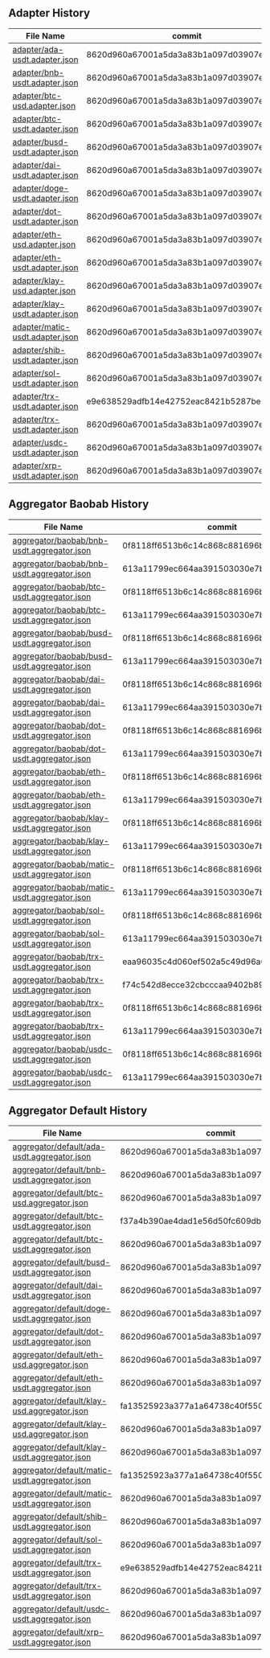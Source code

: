 ## Adapter History

| File Name                                                                                                                                                | commit                                   |
| -------------------------------------------------------------------------------------------------------------------------------------------------------- | ---------------------------------------- |
| [adapter/ada-usdt.adapter.json](https://github.com/Bisonai/orakl-config/blob/8620d960a67001a5da3a83b1a097d03907ef6602/adapter/ada-usdt.adapter.json)     | 8620d960a67001a5da3a83b1a097d03907ef6602 |
| [adapter/bnb-usdt.adapter.json](https://github.com/Bisonai/orakl-config/blob/8620d960a67001a5da3a83b1a097d03907ef6602/adapter/bnb-usdt.adapter.json)     | 8620d960a67001a5da3a83b1a097d03907ef6602 |
| [adapter/btc-usd.adapter.json](https://github.com/Bisonai/orakl-config/blob/8620d960a67001a5da3a83b1a097d03907ef6602/adapter/btc-usd.adapter.json)       | 8620d960a67001a5da3a83b1a097d03907ef6602 |
| [adapter/btc-usdt.adapter.json](https://github.com/Bisonai/orakl-config/blob/8620d960a67001a5da3a83b1a097d03907ef6602/adapter/btc-usdt.adapter.json)     | 8620d960a67001a5da3a83b1a097d03907ef6602 |
| [adapter/busd-usdt.adapter.json](https://github.com/Bisonai/orakl-config/blob/8620d960a67001a5da3a83b1a097d03907ef6602/adapter/busd-usdt.adapter.json)   | 8620d960a67001a5da3a83b1a097d03907ef6602 |
| [adapter/dai-usdt.adapter.json](https://github.com/Bisonai/orakl-config/blob/8620d960a67001a5da3a83b1a097d03907ef6602/adapter/dai-usdt.adapter.json)     | 8620d960a67001a5da3a83b1a097d03907ef6602 |
| [adapter/doge-usdt.adapter.json](https://github.com/Bisonai/orakl-config/blob/8620d960a67001a5da3a83b1a097d03907ef6602/adapter/doge-usdt.adapter.json)   | 8620d960a67001a5da3a83b1a097d03907ef6602 |
| [adapter/dot-usdt.adapter.json](https://github.com/Bisonai/orakl-config/blob/8620d960a67001a5da3a83b1a097d03907ef6602/adapter/dot-usdt.adapter.json)     | 8620d960a67001a5da3a83b1a097d03907ef6602 |
| [adapter/eth-usd.adapter.json](https://github.com/Bisonai/orakl-config/blob/8620d960a67001a5da3a83b1a097d03907ef6602/adapter/eth-usd.adapter.json)       | 8620d960a67001a5da3a83b1a097d03907ef6602 |
| [adapter/eth-usdt.adapter.json](https://github.com/Bisonai/orakl-config/blob/8620d960a67001a5da3a83b1a097d03907ef6602/adapter/eth-usdt.adapter.json)     | 8620d960a67001a5da3a83b1a097d03907ef6602 |
| [adapter/klay-usd.adapter.json](https://github.com/Bisonai/orakl-config/blob/8620d960a67001a5da3a83b1a097d03907ef6602/adapter/klay-usd.adapter.json)     | 8620d960a67001a5da3a83b1a097d03907ef6602 |
| [adapter/klay-usdt.adapter.json](https://github.com/Bisonai/orakl-config/blob/8620d960a67001a5da3a83b1a097d03907ef6602/adapter/klay-usdt.adapter.json)   | 8620d960a67001a5da3a83b1a097d03907ef6602 |
| [adapter/matic-usdt.adapter.json](https://github.com/Bisonai/orakl-config/blob/8620d960a67001a5da3a83b1a097d03907ef6602/adapter/matic-usdt.adapter.json) | 8620d960a67001a5da3a83b1a097d03907ef6602 |
| [adapter/shib-usdt.adapter.json](https://github.com/Bisonai/orakl-config/blob/8620d960a67001a5da3a83b1a097d03907ef6602/adapter/shib-usdt.adapter.json)   | 8620d960a67001a5da3a83b1a097d03907ef6602 |
| [adapter/sol-usdt.adapter.json](https://github.com/Bisonai/orakl-config/blob/8620d960a67001a5da3a83b1a097d03907ef6602/adapter/sol-usdt.adapter.json)     | 8620d960a67001a5da3a83b1a097d03907ef6602 |
| [adapter/trx-usdt.adapter.json](https://github.com/Bisonai/orakl-config/blob/e9e638529adfb14e42752eac8421b5287be2e061/adapter/trx-usdt.adapter.json)     | e9e638529adfb14e42752eac8421b5287be2e061 |
| [adapter/trx-usdt.adapter.json](https://github.com/Bisonai/orakl-config/blob/8620d960a67001a5da3a83b1a097d03907ef6602/adapter/trx-usdt.adapter.json)     | 8620d960a67001a5da3a83b1a097d03907ef6602 |
| [adapter/usdc-usdt.adapter.json](https://github.com/Bisonai/orakl-config/blob/8620d960a67001a5da3a83b1a097d03907ef6602/adapter/usdc-usdt.adapter.json)   | 8620d960a67001a5da3a83b1a097d03907ef6602 |
| [adapter/xrp-usdt.adapter.json](https://github.com/Bisonai/orakl-config/blob/8620d960a67001a5da3a83b1a097d03907ef6602/adapter/xrp-usdt.adapter.json)     | 8620d960a67001a5da3a83b1a097d03907ef6602 |

## Aggregator Baobab History

| File Name                                                                                                                                                                          | commit                                   |
| ---------------------------------------------------------------------------------------------------------------------------------------------------------------------------------- | ---------------------------------------- |
| [aggregator/baobab/bnb-usdt.aggregator.json](https://github.com/Bisonai/orakl-config/blob/0f8118ff6513b6c14c868c881696b8a05ddb7086/aggregator/baobab/bnb-usdt.aggregator.json)     | 0f8118ff6513b6c14c868c881696b8a05ddb7086 |
| [aggregator/baobab/bnb-usdt.aggregator.json](https://github.com/Bisonai/orakl-config/blob/613a11799ec664aa391503030e7b7f57acb0c64e/aggregator/baobab/bnb-usdt.aggregator.json)     | 613a11799ec664aa391503030e7b7f57acb0c64e |
| [aggregator/baobab/btc-usdt.aggregator.json](https://github.com/Bisonai/orakl-config/blob/0f8118ff6513b6c14c868c881696b8a05ddb7086/aggregator/baobab/btc-usdt.aggregator.json)     | 0f8118ff6513b6c14c868c881696b8a05ddb7086 |
| [aggregator/baobab/btc-usdt.aggregator.json](https://github.com/Bisonai/orakl-config/blob/613a11799ec664aa391503030e7b7f57acb0c64e/aggregator/baobab/btc-usdt.aggregator.json)     | 613a11799ec664aa391503030e7b7f57acb0c64e |
| [aggregator/baobab/busd-usdt.aggregator.json](https://github.com/Bisonai/orakl-config/blob/0f8118ff6513b6c14c868c881696b8a05ddb7086/aggregator/baobab/busd-usdt.aggregator.json)   | 0f8118ff6513b6c14c868c881696b8a05ddb7086 |
| [aggregator/baobab/busd-usdt.aggregator.json](https://github.com/Bisonai/orakl-config/blob/613a11799ec664aa391503030e7b7f57acb0c64e/aggregator/baobab/busd-usdt.aggregator.json)   | 613a11799ec664aa391503030e7b7f57acb0c64e |
| [aggregator/baobab/dai-usdt.aggregator.json](https://github.com/Bisonai/orakl-config/blob/0f8118ff6513b6c14c868c881696b8a05ddb7086/aggregator/baobab/dai-usdt.aggregator.json)     | 0f8118ff6513b6c14c868c881696b8a05ddb7086 |
| [aggregator/baobab/dai-usdt.aggregator.json](https://github.com/Bisonai/orakl-config/blob/613a11799ec664aa391503030e7b7f57acb0c64e/aggregator/baobab/dai-usdt.aggregator.json)     | 613a11799ec664aa391503030e7b7f57acb0c64e |
| [aggregator/baobab/dot-usdt.aggregator.json](https://github.com/Bisonai/orakl-config/blob/0f8118ff6513b6c14c868c881696b8a05ddb7086/aggregator/baobab/dot-usdt.aggregator.json)     | 0f8118ff6513b6c14c868c881696b8a05ddb7086 |
| [aggregator/baobab/dot-usdt.aggregator.json](https://github.com/Bisonai/orakl-config/blob/613a11799ec664aa391503030e7b7f57acb0c64e/aggregator/baobab/dot-usdt.aggregator.json)     | 613a11799ec664aa391503030e7b7f57acb0c64e |
| [aggregator/baobab/eth-usdt.aggregator.json](https://github.com/Bisonai/orakl-config/blob/0f8118ff6513b6c14c868c881696b8a05ddb7086/aggregator/baobab/eth-usdt.aggregator.json)     | 0f8118ff6513b6c14c868c881696b8a05ddb7086 |
| [aggregator/baobab/eth-usdt.aggregator.json](https://github.com/Bisonai/orakl-config/blob/613a11799ec664aa391503030e7b7f57acb0c64e/aggregator/baobab/eth-usdt.aggregator.json)     | 613a11799ec664aa391503030e7b7f57acb0c64e |
| [aggregator/baobab/klay-usdt.aggregator.json](https://github.com/Bisonai/orakl-config/blob/0f8118ff6513b6c14c868c881696b8a05ddb7086/aggregator/baobab/klay-usdt.aggregator.json)   | 0f8118ff6513b6c14c868c881696b8a05ddb7086 |
| [aggregator/baobab/klay-usdt.aggregator.json](https://github.com/Bisonai/orakl-config/blob/613a11799ec664aa391503030e7b7f57acb0c64e/aggregator/baobab/klay-usdt.aggregator.json)   | 613a11799ec664aa391503030e7b7f57acb0c64e |
| [aggregator/baobab/matic-usdt.aggregator.json](https://github.com/Bisonai/orakl-config/blob/0f8118ff6513b6c14c868c881696b8a05ddb7086/aggregator/baobab/matic-usdt.aggregator.json) | 0f8118ff6513b6c14c868c881696b8a05ddb7086 |
| [aggregator/baobab/matic-usdt.aggregator.json](https://github.com/Bisonai/orakl-config/blob/613a11799ec664aa391503030e7b7f57acb0c64e/aggregator/baobab/matic-usdt.aggregator.json) | 613a11799ec664aa391503030e7b7f57acb0c64e |
| [aggregator/baobab/sol-usdt.aggregator.json](https://github.com/Bisonai/orakl-config/blob/0f8118ff6513b6c14c868c881696b8a05ddb7086/aggregator/baobab/sol-usdt.aggregator.json)     | 0f8118ff6513b6c14c868c881696b8a05ddb7086 |
| [aggregator/baobab/sol-usdt.aggregator.json](https://github.com/Bisonai/orakl-config/blob/613a11799ec664aa391503030e7b7f57acb0c64e/aggregator/baobab/sol-usdt.aggregator.json)     | 613a11799ec664aa391503030e7b7f57acb0c64e |
| [aggregator/baobab/trx-usdt.aggregator.json](https://github.com/Bisonai/orakl-config/blob/eaa96035c4d060ef502a5c49d96a058cb87fa5f1/aggregator/baobab/trx-usdt.aggregator.json)     | eaa96035c4d060ef502a5c49d96a058cb87fa5f1 |
| [aggregator/baobab/trx-usdt.aggregator.json](https://github.com/Bisonai/orakl-config/blob/f74c542d8ecce32cbcccaa9402b89c860c6a182d/aggregator/baobab/trx-usdt.aggregator.json)     | f74c542d8ecce32cbcccaa9402b89c860c6a182d |
| [aggregator/baobab/trx-usdt.aggregator.json](https://github.com/Bisonai/orakl-config/blob/0f8118ff6513b6c14c868c881696b8a05ddb7086/aggregator/baobab/trx-usdt.aggregator.json)     | 0f8118ff6513b6c14c868c881696b8a05ddb7086 |
| [aggregator/baobab/trx-usdt.aggregator.json](https://github.com/Bisonai/orakl-config/blob/613a11799ec664aa391503030e7b7f57acb0c64e/aggregator/baobab/trx-usdt.aggregator.json)     | 613a11799ec664aa391503030e7b7f57acb0c64e |
| [aggregator/baobab/usdc-usdt.aggregator.json](https://github.com/Bisonai/orakl-config/blob/0f8118ff6513b6c14c868c881696b8a05ddb7086/aggregator/baobab/usdc-usdt.aggregator.json)   | 0f8118ff6513b6c14c868c881696b8a05ddb7086 |
| [aggregator/baobab/usdc-usdt.aggregator.json](https://github.com/Bisonai/orakl-config/blob/613a11799ec664aa391503030e7b7f57acb0c64e/aggregator/baobab/usdc-usdt.aggregator.json)   | 613a11799ec664aa391503030e7b7f57acb0c64e |

## Aggregator Default History

| File Name                                                                                                                                                                            | commit                                   |
| ------------------------------------------------------------------------------------------------------------------------------------------------------------------------------------ | ---------------------------------------- |
| [aggregator/default/ada-usdt.aggregator.json](https://github.com/Bisonai/orakl-config/blob/8620d960a67001a5da3a83b1a097d03907ef6602/aggregator/default/ada-usdt.aggregator.json)     | 8620d960a67001a5da3a83b1a097d03907ef6602 |
| [aggregator/default/bnb-usdt.aggregator.json](https://github.com/Bisonai/orakl-config/blob/8620d960a67001a5da3a83b1a097d03907ef6602/aggregator/default/bnb-usdt.aggregator.json)     | 8620d960a67001a5da3a83b1a097d03907ef6602 |
| [aggregator/default/btc-usd.aggregator.json](https://github.com/Bisonai/orakl-config/blob/8620d960a67001a5da3a83b1a097d03907ef6602/aggregator/default/btc-usd.aggregator.json)       | 8620d960a67001a5da3a83b1a097d03907ef6602 |
| [aggregator/default/btc-usdt.aggregator.json](https://github.com/Bisonai/orakl-config/blob/f37a4b390ae4dad1e56d50fc609db3a8f0c56e16/aggregator/default/btc-usdt.aggregator.json)     | f37a4b390ae4dad1e56d50fc609db3a8f0c56e16 |
| [aggregator/default/btc-usdt.aggregator.json](https://github.com/Bisonai/orakl-config/blob/8620d960a67001a5da3a83b1a097d03907ef6602/aggregator/default/btc-usdt.aggregator.json)     | 8620d960a67001a5da3a83b1a097d03907ef6602 |
| [aggregator/default/busd-usdt.aggregator.json](https://github.com/Bisonai/orakl-config/blob/8620d960a67001a5da3a83b1a097d03907ef6602/aggregator/default/busd-usdt.aggregator.json)   | 8620d960a67001a5da3a83b1a097d03907ef6602 |
| [aggregator/default/dai-usdt.aggregator.json](https://github.com/Bisonai/orakl-config/blob/8620d960a67001a5da3a83b1a097d03907ef6602/aggregator/default/dai-usdt.aggregator.json)     | 8620d960a67001a5da3a83b1a097d03907ef6602 |
| [aggregator/default/doge-usdt.aggregator.json](https://github.com/Bisonai/orakl-config/blob/8620d960a67001a5da3a83b1a097d03907ef6602/aggregator/default/doge-usdt.aggregator.json)   | 8620d960a67001a5da3a83b1a097d03907ef6602 |
| [aggregator/default/dot-usdt.aggregator.json](https://github.com/Bisonai/orakl-config/blob/8620d960a67001a5da3a83b1a097d03907ef6602/aggregator/default/dot-usdt.aggregator.json)     | 8620d960a67001a5da3a83b1a097d03907ef6602 |
| [aggregator/default/eth-usd.aggregator.json](https://github.com/Bisonai/orakl-config/blob/8620d960a67001a5da3a83b1a097d03907ef6602/aggregator/default/eth-usd.aggregator.json)       | 8620d960a67001a5da3a83b1a097d03907ef6602 |
| [aggregator/default/eth-usdt.aggregator.json](https://github.com/Bisonai/orakl-config/blob/8620d960a67001a5da3a83b1a097d03907ef6602/aggregator/default/eth-usdt.aggregator.json)     | 8620d960a67001a5da3a83b1a097d03907ef6602 |
| [aggregator/default/klay-usd.aggregator.json](https://github.com/Bisonai/orakl-config/blob/fa13525923a377a1a64738c40f5506a148e6bf8c/aggregator/default/klay-usd.aggregator.json)     | fa13525923a377a1a64738c40f5506a148e6bf8c |
| [aggregator/default/klay-usd.aggregator.json](https://github.com/Bisonai/orakl-config/blob/8620d960a67001a5da3a83b1a097d03907ef6602/aggregator/default/klay-usd.aggregator.json)     | 8620d960a67001a5da3a83b1a097d03907ef6602 |
| [aggregator/default/klay-usdt.aggregator.json](https://github.com/Bisonai/orakl-config/blob/8620d960a67001a5da3a83b1a097d03907ef6602/aggregator/default/klay-usdt.aggregator.json)   | 8620d960a67001a5da3a83b1a097d03907ef6602 |
| [aggregator/default/matic-usdt.aggregator.json](https://github.com/Bisonai/orakl-config/blob/fa13525923a377a1a64738c40f5506a148e6bf8c/aggregator/default/matic-usdt.aggregator.json) | fa13525923a377a1a64738c40f5506a148e6bf8c |
| [aggregator/default/matic-usdt.aggregator.json](https://github.com/Bisonai/orakl-config/blob/8620d960a67001a5da3a83b1a097d03907ef6602/aggregator/default/matic-usdt.aggregator.json) | 8620d960a67001a5da3a83b1a097d03907ef6602 |
| [aggregator/default/shib-usdt.aggregator.json](https://github.com/Bisonai/orakl-config/blob/8620d960a67001a5da3a83b1a097d03907ef6602/aggregator/default/shib-usdt.aggregator.json)   | 8620d960a67001a5da3a83b1a097d03907ef6602 |
| [aggregator/default/sol-usdt.aggregator.json](https://github.com/Bisonai/orakl-config/blob/8620d960a67001a5da3a83b1a097d03907ef6602/aggregator/default/sol-usdt.aggregator.json)     | 8620d960a67001a5da3a83b1a097d03907ef6602 |
| [aggregator/default/trx-usdt.aggregator.json](https://github.com/Bisonai/orakl-config/blob/e9e638529adfb14e42752eac8421b5287be2e061/aggregator/default/trx-usdt.aggregator.json)     | e9e638529adfb14e42752eac8421b5287be2e061 |
| [aggregator/default/trx-usdt.aggregator.json](https://github.com/Bisonai/orakl-config/blob/8620d960a67001a5da3a83b1a097d03907ef6602/aggregator/default/trx-usdt.aggregator.json)     | 8620d960a67001a5da3a83b1a097d03907ef6602 |
| [aggregator/default/usdc-usdt.aggregator.json](https://github.com/Bisonai/orakl-config/blob/8620d960a67001a5da3a83b1a097d03907ef6602/aggregator/default/usdc-usdt.aggregator.json)   | 8620d960a67001a5da3a83b1a097d03907ef6602 |
| [aggregator/default/xrp-usdt.aggregator.json](https://github.com/Bisonai/orakl-config/blob/8620d960a67001a5da3a83b1a097d03907ef6602/aggregator/default/xrp-usdt.aggregator.json)     | 8620d960a67001a5da3a83b1a097d03907ef6602 |
